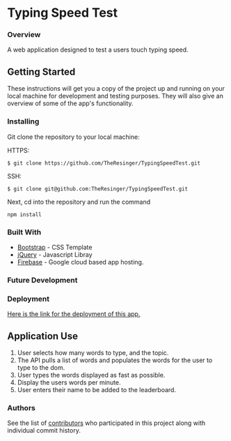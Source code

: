 # Typing Speed Test

### Overview

A web application designed to test a users touch typing speed.

## Getting Started

These instructions will get you a copy of the project up and running on your local machine for development and testing purposes. They will also give an overview of some of the app's functionality. 

### Installing

Git clone the repository to your local machine:

HTTPS: 
```
$ git clone https://github.com/TheResinger/TypingSpeedTest.git
```
SSH:
```
$ git clone git@github.com:TheResinger/TypingSpeedTest.git
```

Next, cd into the repository and run the command
```
npm install
```

### Built With

* [Bootstrap](https://getbootstrap.com/) - CSS Template
* [jQuery](https://jquery.com/) - Javascript Libray
* [Firebase](https://firebase.google.com/) - Google cloud based app hosting.

### Future Development

### Deployment

[Here is the link for the deployment of this app.](https://theresinger.github.io/TypingSpeedTest/)

## Application Use

1. User selects how many words to type, and the topic.
2. The API pulls a list of words and populates the words for the user to type to the dom.
3. User types the words displayed as fast as possible.
4. Display the users words per minute.
5. User enters their name to be added to the leaderboard.

### Authors

See the list of [contributors](https://github.com/TheResinger/TypingSpeedTest/graphs/contributors) who participated in this project along with individual commit history. 